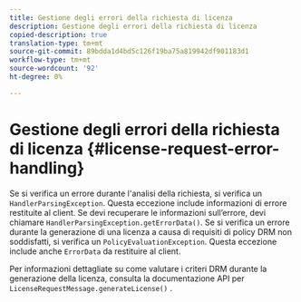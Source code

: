 ```yaml
---
title: Gestione degli errori della richiesta di licenza
description: Gestione degli errori della richiesta di licenza
copied-description: true
translation-type: tm+mt
source-git-commit: 89bdda1d4bd5c126f19ba75a819942df901183d1
workflow-type: tm+mt
source-wordcount: '92'
ht-degree: 0%

---
```



# Gestione degli errori della richiesta di licenza {#license-request-error-handling}

Se si verifica un errore durante l&#39;analisi della richiesta, si verifica un `HandlerParsingException`. Questa eccezione include informazioni di errore restituite al client. Se devi recuperare le informazioni sull’errore, devi chiamare `HandlerParsingException.getErrorData()`. Se si verifica un errore durante la generazione di una licenza a causa di requisiti di policy DRM non soddisfatti, si verifica un `PolicyEvaluationException`. Questa eccezione include anche `ErrorData` da restituire al client.

Per informazioni dettagliate su come valutare i criteri DRM durante la generazione della licenza, consulta la documentazione API per `LicenseRequestMessage.generateLicense()` .
